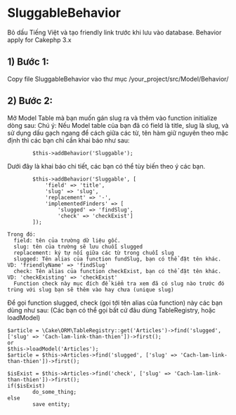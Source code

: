 SluggableBehavior
=================

Bỏ dấu Tiếng Việt và tạo friendly link trước khi lưu vào database. Behavior apply for Cakephp 3.x

## 1) Bước 1:
Copy file SluggableBehavior vào thư mục /your_project/src/Model/Behavior/

## 2) Bước 2:
Mở Model Table mà bạn muốn gán slug ra và thêm vào function initialize dòng sau:
Chú ý:
Nếu Model table của bạn đã có field là title, slug là slug, và sử dụng dấu gạch ngang để cách giữa các từ, tên hàm giữ nguyên theo mặc định thì các bạn chỉ cần khai báo như sau:

```
        $this->addBehavior('Sluggable');
```

Dưới đây là khai báo chi tiết, các bạn có thể tùy biến theo ý các bạn.

```
        $this->addBehavior('Sluggable', [
            'field' => 'title',
            'slug' => 'slug',
            'replacement' => '-', 
            'implementedFinders' => [
                'slugged' => 'findSlug',
                'check' => 'checkExist']
        ]);
```

```
Trong đó:
  field: tên của trường dữ liệu gốc.
  slug: tên của trường sẽ lưu chuỗi slugged
  replacement: ký tự nối giữa các từ trong chuỗi slug
  slugged: Tên alias của function fundSlug, bạn có thể đặt tên khác. VD: 'friendlyName' => 'findSlug'
  check: Tên alias của function checkExist, bạn có thể đặt tên khác. VD: 'checkExisting' => 'checkExist'
  Function check này mục đích để kiểm tra xem đã có slug nào trước đó trùng với slug bạn sẽ thêm vào hay chưa (unique slug)
```
Để gọi function slugged, check (gọi tới tên alias của function) này các bạn dùng như sau: (Các bạn có thể gọi bất cứ đâu dùng TableRegistry, hoặc loadModel)

```
$article = \Cake\ORM\TableRegistry::get('Articles')->find('slugged', ['slug' => 'Cach-lam-link-than-thien'])->first();
or
$this->loadModel('Articles');
$article = $this->Articles->find('slugged', ['slug' => 'Cach-lam-link-than-thien'])->first();

$isExist = $this->Articles->find('check', ['slug' => 'Cach-lam-link-than-thien'])->first();
if($isExist)
        do_some_thing;
else
        save entity;
```
